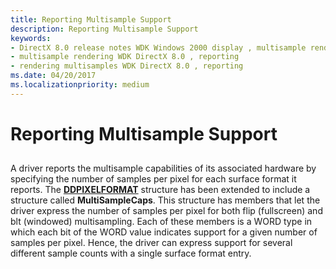 ```yaml
---
title: Reporting Multisample Support
description: Reporting Multisample Support
keywords:
- DirectX 8.0 release notes WDK Windows 2000 display , multisample rendering, reporting
- multisample rendering WDK DirectX 8.0 , reporting
- rendering multisamples WDK DirectX 8.0 , reporting
ms.date: 04/20/2017
ms.localizationpriority: medium
---
```


# Reporting Multisample Support


## <span id="ddk_reporting_multisample_support_gg"></span><span id="DDK_REPORTING_MULTISAMPLE_SUPPORT_GG"></span>


A driver reports the multisample capabilities of its associated hardware by specifying the number of samples per pixel for each surface format it reports. The [**DDPIXELFORMAT**](/windows-hardware/drivers/ddi/ksmedia/ns-ksmedia-_ddpixelformat) structure has been extended to include a structure called **MultiSampleCaps**. This structure has members that let the driver express the number of samples per pixel for both flip (fullscreen) and blt (windowed) multisampling. Each of these members is a WORD type in which each bit of the WORD value indicates support for a given number of samples per pixel. Hence, the driver can express support for several different sample counts with a single surface format entry.

 

